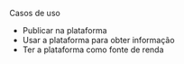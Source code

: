 Casos de uso

- Publicar na plataforma
- Usar a plataforma para obter informação
- Ter a plataforma como fonte de renda
